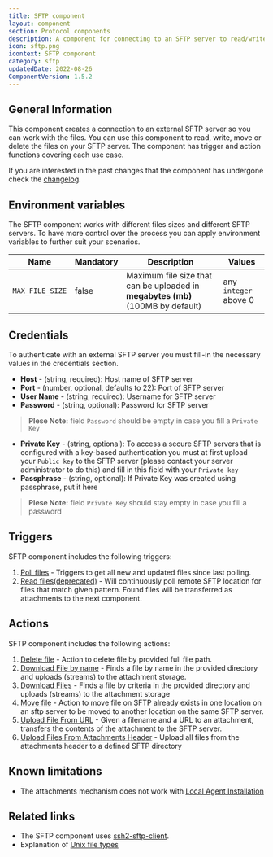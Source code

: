 ```yaml
---
title: SFTP component
layout: component
section: Protocol components
description: A component for connecting to an SFTP server to read/write files.
icon: sftp.png
icontext: SFTP component
category: sftp
updatedDate: 2022-08-26
ComponentVersion: 1.5.2
---
```


## General Information

This component creates a connection to an external SFTP server so you can work
with the files. You can use this component to read, write, move or delete the
files on your SFTP server. The component has trigger and action functions covering
each use case.

If you are interested in the past changes that the component has undergone check
the [changelog](technical-notes#changelog).


## Environment variables

The SFTP component works with different files sizes and different SFTP servers. To
have more control over the process you can apply environment variables to further
suit your scenarios.

|Name|Mandatory|Description|Values|
|----|---------|-----------|------|
|`MAX_FILE_SIZE`| false |  Maximum file size that can be uploaded in **megabytes (mb)** (100MB by default) | any `integer` above 0|

## Credentials

To authenticate with an external SFTP server you must fill-in the necessary values
in the credentials section.

* **Host** - (string, required): Host name of SFTP server
* **Port** - (number, optional, defaults to 22): Port of SFTP server
* **User Name** - (string, required): Username for SFTP server
* **Password** - (string, optional): Password for SFTP server
>**Plese Note:**  field `Password` should be empty in case you fill a `Private Key`

* **Private Key** - (string, optional): To access a secure SFTP servers that is configured with a key-based authentication you must at first upload your `Public key` to the SFTP server (please contact your server administrator to do this) and fill in this field with your `Private key`
* **Passphrase** - (string, optional): If Private Key was created using passphrase, put it here
>**Plese Note:**  field `Private Key` should stay empty in case you fill a password


## Triggers

SFTP component includes the following triggers:

1.  [Poll files](triggers#poll-files) - Triggers to get all new and updated files since last polling.
2.  [Read files(deprecated)](triggers#read-filesdeprecated) - Will continuously poll remote SFTP location for files that match given pattern. Found files will be transferred as attachments to the next component.

## Actions

SFTP component includes the following actions:

1.  [Delete file](actions#delete-file) - Action to delete file by provided full file path.
2.  [Download File by name](actions#download-file-by-name) - Finds a file by name in the provided directory and uploads (streams) to the attachment storage.
3.  [Download Files](actions#download-files) - Finds a file by criteria in the provided directory and uploads (streams) to the attachment storage
4.  [Move file](actions#move-file) - Action to move file on SFTP already exists in one location on an sftp server to be moved to another location on the same SFTP server.
5.  [Upload File From URL](actions#upload-file-from-url) - Given a filename and a URL to an attachment, transfers the contents of the attachment to the SFTP server.
6.  [Upload Files From Attachments Header](actions#upload-files-from-attachments-header) - Upload all files from the attachments header to a defined SFTP directory

## Known limitations

* The attachments mechanism does not work with [Local Agent Installation](/getting-started/local-agent)

## Related links

*   The SFTP component uses [ssh2-sftp-client](https://www.npmjs.com/package/ssh2-sftp-client).
*   Explanation of [Unix file types](https://en.wikipedia.org/wiki/Unix_file_types)
